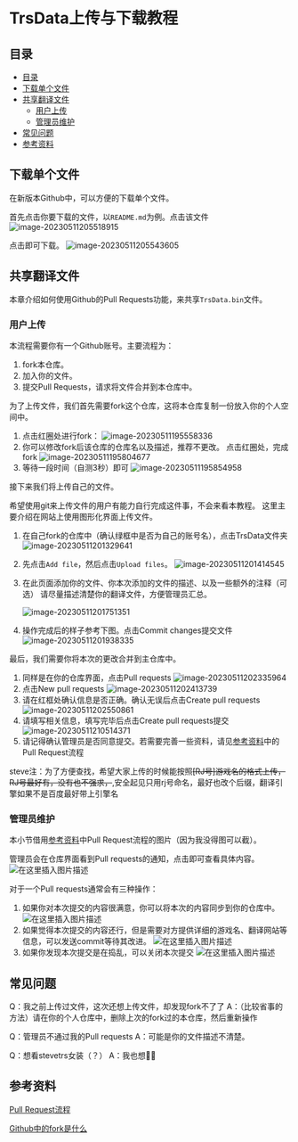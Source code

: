 # TrsData上传与下载教程

## 目录

- [目录](##目录)
- [下载单个文件](##下载单个文件)
- [共享翻译文件](##共享翻译文件)
  - [用户上传](###用户上传)
  - [管理员维护](###管理员维护)
- [常见问题](##常见问题)
- [参考资料](##参考资料)



## 下载单个文件

在新版本Github中，可以方便的下载单个文件。

首先点击你要下载的文件，以`README.md`为例。点击该文件
![image-20230511205518915](picture/image-20230511205518915.png)



点击即可下载。
![image-20230511205543605](picture/image-20230511205543605.png)





## 共享翻译文件

本章介绍如何使用Github的Pull Requests功能，来共享`TrsData.bin`文件。

### 用户上传

本流程需要你有一个Github账号。主要流程为：

1. fork本仓库。
2. 加入你的文件。
3. 提交Pull Requests，请求将文件合并到本仓库中。



为了上传文件，我们首先需要fork这个仓库，这将本仓库复制一份放入你的个人空间中。

1. 点击红圈处进行fork：
   ![image-20230511195558336](picture/image-20230511195558336.png)
2. 你可以修改fork后该仓库的仓库名以及描述，推荐不更改。
   点击红圈处，完成fork
   ![image-20230511195804677](picture/image-20230511195804677.png)
3. 等待一段时间（自测3秒）即可
   ![image-20230511195854958](picture/image-20230511195854958.png)



接下来我们将上传自己的文件。

希望使用git来上传文件的用户有能力自行完成这件事，不会来看本教程。
这里主要介绍在网站上使用图形化界面上传文件。

1. 在自己fork的仓库中（确认绿框中是否为自己的账号名），点击TrsData文件夹
   ![image-20230511201329641](picture/image-20230511201329641.png)

2. 先点击`Add file`，然后点击`Upload files`。
   ![image-20230511201414545](picture/image-20230511201414545.png)

3. 在此页面添加你的文件、你本次添加的文件的描述、以及一些额外的注释（可选）
   请尽量描述清楚你的翻译文件，方便管理员汇总。

   ![image-20230511201751351](picture/image-20230511201751351.png)

4. 操作完成后的样子参考下图。点击Commit changes提交文件
   ![image-20230511201938335](picture/image-20230511201938335.png)



最后，我们需要你将本次的更改合并到主仓库中。

1. 同样是在你的仓库界面，点击Pull requests
   ![image-20230511202335964](picture/image-20230511202335964.png)
2. 点击New pull requests
   ![image-20230511202413739](picture/image-20230511202413739.png)
3. 请在红框处确认信息是否正确。确认无误后点击Create pull requests
   ![image-20230511202550861](picture/image-20230511202550861.png)
4. 请填写相关信息，填写完毕后点击Create pull requests提交
   ![image-20230511210514371](picture/image-20230511210514371.png)
5. 请记得确认管理员是否同意提交。若需要完善一些资料，请见[参考资料](##参考资料)中的Pull Request流程


steve注：为了方便查找，希望大家上传的时候能按照~~[RJ号]游戏名的格式上传，RJ号最好有，没有也不强求，~~,安全起见只用rj号命名，最好也改个后缀，翻译引擎如果不是百度最好带上引擎名



### 管理员维护

本小节借用[参考资料](##参考资料)中Pull Request流程的图片（因为我没得图可以截）。

管理员会在仓库界面看到Pull requests的通知，点击即可查看具体内容。
![在这里插入图片描述](picture/20200622151822562.png)

对于一个Pull requests通常会有三种操作：

1. 如果你对本次提交的内容很满意，你可以将本次的内容同步到你的仓库中。
   ![在这里插入图片描述](picture/20200622152438339.png)
2. 如果觉得本次提交的内容还行，但是需要对方提供详细的游戏名、翻译网站等信息，可以发送commit等待其改进。
   ![在这里插入图片描述](picture/20200622152609496.png)
3. 如果你发现本次提交是在捣乱，可以关闭本次提交
   ![在这里插入图片描述](picture/20200622153107426.png)

## 常见问题

Q：我之前上传过文件，这次还想上传文件，却发现fork不了了
A：（比较省事的方法）请在你的个人仓库中，删除上次的fork过的本仓库，然后重新操作

Q：管理员不通过我的Pull requests
A：可能是你的文件描述不清楚。

Q：想看stevetrs女装（？）
A：我也想🥵🥵

## 参考资料

[Pull Request流程](https://blog.csdn.net/goog_man/article/details/106901045)

[Github中的fork是什么](https://zhidao.baidu.com/question/1707079663506155380.html)

